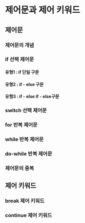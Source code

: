 # 제어문과 제어 키워드

## 제어문
### 제어문의 개념
### if 선택 제어문
#### 유형1 : if 단일 구문
#### 유형2 : if - else 구문
#### 유형3 : if - else if - else구문
### switch 선택 제어문
### for 반복 제어문
### while 반복 제어문
### do-while 반복 제어문
### 제어문의 중복

## 제어 키워드
### break 제어 키워드
### continue 제어 키워드

